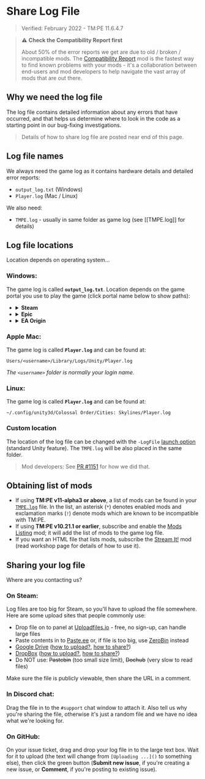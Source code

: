 # Share Log File

> Verified: February 2022 - TM:PE 11.6.4.7

> ⚠️ **Check the Compatibility Report first**
>
> About 50% of the error reports we get are due to old / broken / incompatible mods.
> The [Compatibility Report](https://steamcommunity.com/sharedfiles/filedetails/?id=2633433869) mod is the fastest way to
> find known problems with your mods - it's a collaboration between end-users and mod developers to help navigate the vast
> array of mods that are out there.

## Why we need the log file

The log file contains detailed information about any errors that have occurred, and that helps us determine where to
look in the code as a starting point in our bug-fixing investigations.

> Details of how to share log file are posted near end of this page.

## Log file names

We always need the game log as it contains hardware details and detailed error reports:

* `output_log.txt` (Windows)
* `Player.log` (Mac / Linux)

We also need:

* `TMPE.log` - usually in same folder as game log (see [[TMPE.log]] for details)

## Log file locations

Location depends on operating system...

### Windows:

The game log is called **`output_log.txt`**. Location depends on the game portal you use to play the game (click portal
name below to show paths):

<ul>
<li><details><summary><b>Steam</b></summary>

```shell
<SteamFolder>\SteamApps\common\Cities_Skylines\Cities_Data\output_log.txt
```

_The `<SteamFolder>` is _usually_ found at `C:\Program Files (x86)\Steam`._
</details></li>

<li><details><summary><b>Epic</b></summary>

```shell
<EpicFolder>\CitiesSkylines\Cities_Data\output_log.txt
```

_The `<EpicFolder>` is _usually_ found at either `C:\Epic Games` or `C:\Program Files\Epic Games`
or `C:\Program Files (x86)\Epic Games`._
</details></li>

<li><details><summary><b>EA Origin</b></summary>

```shell
<OriginFolder>\CitiesSkylines\Cities_Data\output_log.txt
```

_The `<OriginFolder>` is _usually_ found at `C:\Program Files(x86)\Origin Games`._
</details></li>
</ul>

### Apple Mac:

The game log is called **`Player.log`** and can be found at:

```shell
Users/<username>/Library/Logs/Unity/Player.log
```

_The `<username>` folder is normally your login name._

### Linux:

The game log is called **`Player.log`** and can be found at:

```shell
~/.config/unity3d/Colossal Order/Cities: Skylines/Player.log
```

### Custom location

The location of the log file can be changed with
the `-LogFile` [launch option](https://steamcommunity.com/sharedfiles/filedetails/?id=466981085) (standard Unity
feature). The `TMPE.log` will be also placed in the same folder.

> Mod developers: See [PR #1151](https://github.com/CitiesSkylinesMods/TMPE/pull/1151) for how we did that.

## Obtaining list of mods

* If using **TM:PE v11-alpha3 or above**, a list of mods can be found in your [`TMPE.log`](TMPE.log.md) file. In the list,
  an asterisk (`*`) denotes enabled mods and exclamation marks (`!`) denote mods which are known to be incompatible with
  TM:PE.
* If using **TM:PE v10.21.1 or earlier**, subscribe and enable
  the [Mods Listing](https://steamcommunity.com/sharedfiles/filedetails/?id=588691634) mod; it will add the list of mods
  to the game log file.
* If you want an HTML file that lists mods, subscribe
  the [Stream It!](https://steamcommunity.com/sharedfiles/filedetails/?id=1597285962) mod (read workshop page for
  details of how to use it).

## Sharing your log file

Where are you contacting us?

### On Steam:

Log files are too big for Steam, so you'll have to upload the file somewhere. Here are some upload sites that people
commonly use:

* Drop file on to panel at [Uploadfiles.io](https://uploadfiles.io/) - free, no sign-up, can handle large files
* Paste contents in to [Paste.ee](https://paste.ee) or, if file is too big, use [ZeroBin](https://zerobin.net/) instead
* [Google Drive](https://drive.google.com/) ([how to upload?](https://support.google.com/drive/answer/2424368), [how to share?](https://support.google.com/drive/answer/2494822))
* [DropBox](https://www.dropbox.com) ([how to upload?](https://help.dropbox.com/files-folders/share/add-files), [how to share?](https://help.dropbox.com/files-folders/share/view-only-access))
* Do NOT use: ~~Pastebin~~ (too small size limit), ~~Dochub~~ (very slow to read files)

Make sure the file is publicly viewable, then share the URL in a comment.

### In Discord chat:

Drag the file in to the `#support` chat window to attach it. Also tell us why you're sharing the file, otherwise it's
just a random file and we have no idea what we're looking for.

### On GitHub:

On your issue ticket, drag and drop your log file in to the large text box. Wait for it to upload (the text will change
from `[Uploading ...]()` to something else), then click the green button (**Submit new issue**, if you're creating a new
issue, or **Comment**, if you're posting to existing issue).